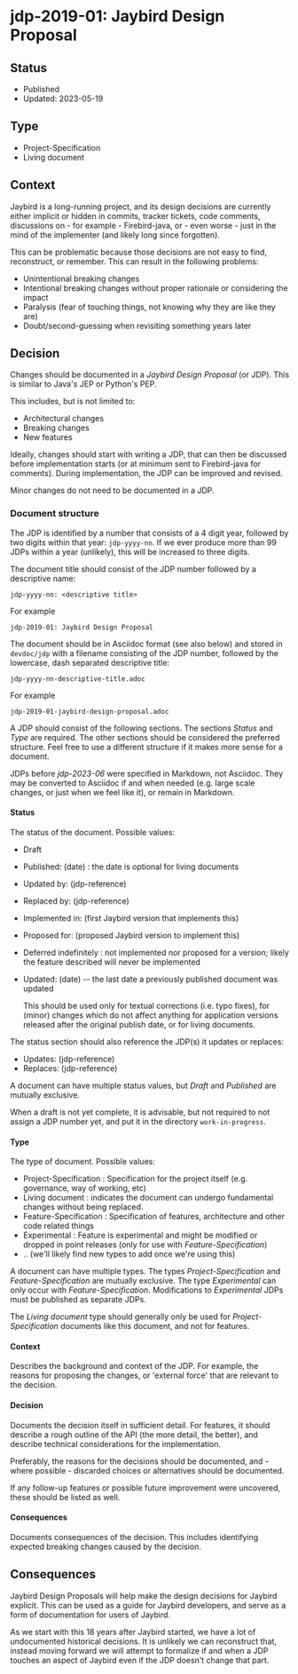 # jdp-2019-01: Jaybird Design Proposal

## Status

- Published
- Updated: 2023-05-19

## Type

- Project-Specification
- Living document

## Context

Jaybird is a long-running project, and its design decisions are currently 
either implicit or hidden in commits, tracker tickets, code comments, 
discussions on - for example - Firebird-java, or - even worse - just in the mind 
of the implementer (and likely long since forgotten).

This can be problematic because those decisions are not easy to find, 
reconstruct, or remember. This can result in the following problems:

- Unintentional breaking changes
- Intentional breaking changes without proper rationale or considering the 
  impact
- Paralysis (fear of touching things, not knowing why they are like they are)
- Doubt/second-guessing when revisiting something years later

## Decision

Changes should be documented in a _Jaybird Design Proposal_ (or JDP). This is 
similar to Java's JEP or Python's PEP.

This includes, but is not limited to:

- Architectural changes
- Breaking changes
- New features

Ideally, changes should start with writing a JDP, that can then be discussed 
before implementation starts (or at minimum sent to Firebird-java for comments). 
During implementation, the JDP can be improved and revised.

Minor changes do not need to be documented in a JDP.

### Document structure

The JDP is identified by a number that consists of a 4 digit year, followed by
two digits within that year: `jdp-yyyy-nn`. If we ever produce more than 99 JDPs
within a year (unlikely), this will be increased to three digits. 

The document title should consist of the JDP number followed by a descriptive 
name:

    jdp-yyyy-nn: <descriptive title>
    
For example

    jdp-2019-01: Jaybird Design Proposal

The document should be in Asciidoc format (see also below) and stored in
`devdoc/jdp` with a filename consisting of the JDP number, followed by the
lowercase, dash separated descriptive title:

    jdp-yyyy-nn-descriptive-title.adoc
    
For example

    jdp-2019-01-jaybird-design-proposal.adoc

A JDP should consist of the following sections. The sections _Status_ and _Type_
are required. The other sections should be considered the preferred structure. 
Feel free to use a different structure if it makes more sense for a document.

JDPs before _jdp-2023-06_ were specified in Markdown, not Asciidoc. They may be
converted to Asciidoc if and when needed (e.g. large scale changes, or just when
we feel like it), or remain in Markdown.

#### Status

The status of the document. Possible values:

- Draft
- Published: (date) : the date is optional for living documents
- Updated by: (jdp-reference)
- Replaced by: (jdp-reference)
- Implemented in: (first Jaybird version that implements this)
- Proposed for: (proposed Jaybird version to implement this) 
- Deferred indefinitely : not implemented nor proposed for a version; likely
the feature described will never be implemented
- Updated: (date) -- the last date a previously published document was updated

  This should be used only for textual corrections (i.e. typo fixes), for 
  (minor) changes which do not affect anything for application versions released
  after the original publish date, or for living documents.

The status section should also reference the JDP(s) it updates or replaces:

- Updates: (jdp-reference)
- Replaces: (jdp-reference)

A document can have multiple status values, but _Draft_ and _Published_ are 
mutually exclusive.

When a draft is not yet complete, it is advisable, but not required to not 
assign a JDP number yet, and put it in the directory `work-in-progress`. 

#### Type

The type of document. Possible values:

- Project-Specification : Specification for the project itself (e.g. governance,
  way of working, etc)
- Living document : indicates the document can undergo fundamental changes 
  without being replaced.
- Feature-Specification : Specification of features, architecture and other code
  related things
- Experimental : Feature is experimental and might be modified or dropped in
  point releases (only for use with _Feature-Specification_)
- .. (we'll likely find new types to add once we're using this)

A document can have multiple types. The types _Project-Specification_ and 
_Feature-Specification_ are mutually exclusive. The type _Experimental_ can only
occur with _Feature-Specification_. Modifications to _Experimental_ JDPs must 
be published as separate JDPs.

The _Living document_ type should generally only be used for 
_Project-Specification_ documents like this document, and not for features.

#### Context

Describes the background and context of the JDP. For example, the reasons for
proposing the changes, or 'external force' that are relevant to the decision.

#### Decision

Documents the decision itself in sufficient detail. For features, it should
describe a rough outline of the API (the more detail, the better), and describe
technical considerations for the implementation.

Preferably, the reasons for the decisions should be documented, and - where 
possible - discarded choices or alternatives should be documented.

If any follow-up features or possible future improvement were uncovered, these
should be listed as well.

#### Consequences

Documents consequences of the decision. This includes identifying expected
breaking changes caused by the decision.

## Consequences

Jaybird Design Proposals will help make the design decisions for Jaybird 
explicit. This can be used as a guide for Jaybird developers, and serve as
a form of documentation for users of Jaybird.

As we start with this 18 years after Jaybird started, we have a lot of 
undocumented historical decisions. It is unlikely we can reconstruct that, 
instead moving forward we will attempt to formalize if and when a JDP touches 
an aspect of Jaybird even if the JDP doesn't change that part.
 